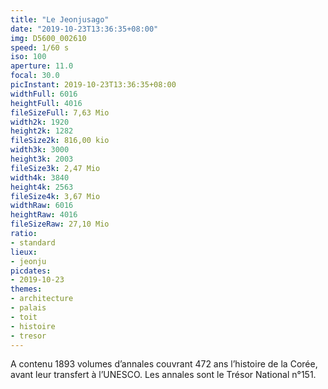 ```yaml
---
title: "Le Jeonjusago"
date: "2019-10-23T13:36:35+08:00"
img: D5600_002610
speed: 1/60 s
iso: 100
aperture: 11.0
focal: 30.0
picInstant: 2019-10-23T13:36:35+08:00
widthFull: 6016
heightFull: 4016
fileSizeFull: 7,63 Mio
width2k: 1920
height2k: 1282
fileSize2k: 816,00 kio
width3k: 3000
height3k: 2003
fileSize3k: 2,47 Mio
width4k: 3840
height4k: 2563
fileSize4k: 3,67 Mio
widthRaw: 6016
heightRaw: 4016
fileSizeRaw: 27,10 Mio
ratio:
- standard
lieux:
- jeonju
picdates:
- 2019-10-23
themes:
- architecture
- palais
- toit
- histoire
- tresor
---
```


A contenu 1893 volumes d’annales couvrant 472 ans l’histoire de la Corée, avant leur transfert à l’UNESCO. Les annales sont le Trésor National n°151.